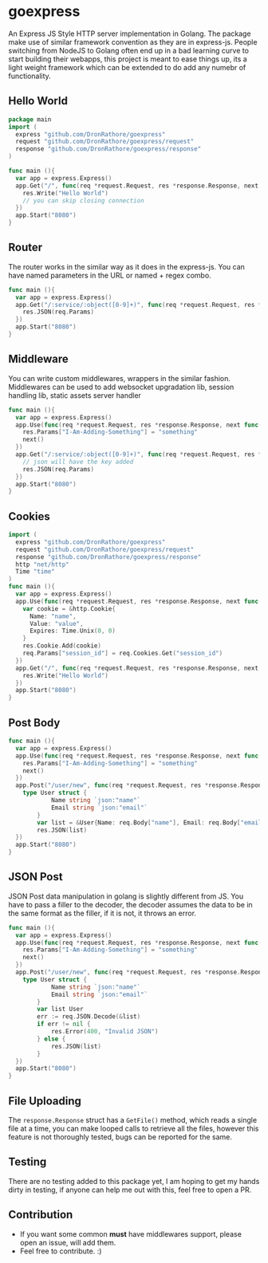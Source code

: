 # goexpress
An Express JS Style HTTP server implementation in Golang. The package make use of similar framework convention as they are in express-js. People switching from NodeJS to Golang often end up in a bad learning curve to start building their webapps, this project is meant to ease things up, its a light weight framework which can be extended to do add any numebr of functionality.

## Hello World
```go
package main
import (
  express "github.com/DronRathore/goexpress"
  request "github.com/DronRathore/goexpress/request"
  response "github.com/DronRathore/goexpress/response"
)

func main (){
  var app = express.Express()
  app.Get("/", func(req *request.Request, res *response.Response, next func()){
    res.Write("Hello World")
    // you can skip closing connection
  })
  app.Start("8080")
}
```
## Router
The router works in the similar way as it does in the express-js. You can have named parameters in the URL or named + regex combo.
```go
func main (){
  var app = express.Express()
  app.Get("/:service/:object([0-9]+)", func(req *request.Request, res *response.Response, next func()){
    res.JSON(req.Params)
  })
  app.Start("8080")
}
```
## Middleware
You can write custom middlewares, wrappers in the similar fashion. Middlewares can be used to add websocket upgradation lib, session handling lib, static assets server handler
```go
func main (){
  var app = express.Express()
  app.Use(func(req *request.Request, res *response.Response, next func()){
    res.Params["I-Am-Adding-Something"] = "something"
    next()
  })
  app.Get("/:service/:object([0-9]+)", func(req *request.Request, res *response.Response, next func()){
    // json will have the key added
    res.JSON(req.Params)
  })
  app.Start("8080")
}
```
## Cookies
```go
import (
  express "github.com/DronRathore/goexpress"
  request "github.com/DronRathore/goexpress/request"
  response "github.com/DronRathore/goexpress/response"
  http "net/http"
  Time "time"
)
func main (){
  var app = express.Express()
  app.Use(func(req *request.Request, res *response.Response, next func()){
    var cookie = &http.Cookie{
      Name: "name",
      Value: "value",
      Expires: Time.Unix(0, 0)
    }
    res.Cookie.Add(cookie)
    req.Params["session_id"] = req.Cookies.Get("session_id")
  })
  app.Get("/", func(req *request.Request, res *response.Response, next func()){
    res.Write("Hello World")
  })
  app.Start("8080")
}
```
## Post Body
```go
func main (){
  var app = express.Express()
  app.Use(func(req *request.Request, res *response.Response, next func()){
    res.Params["I-Am-Adding-Something"] = "something"
    next()
  })
  app.Post("/user/new", func(req *request.Request, res *response.Response, next func()){
    type User struct {
			Name string `json:"name"`
			Email string `json:"email"`
		}
		var list = &User{Name: req.Body["name"], Email: req.Body["email"]}
		res.JSON(list)
  })
  app.Start("8080")
}
```

## JSON Post
JSON Post data manipulation in golang is slightly different from JS. You have to pass a filler to the decoder, the decoder assumes the data to be in the same format as the filler, if it is not, it throws an error.
```go
func main (){
  var app = express.Express()
  app.Use(func(req *request.Request, res *response.Response, next func()){
    res.Params["I-Am-Adding-Something"] = "something"
    next()
  })
  app.Post("/user/new", func(req *request.Request, res *response.Response, next func()){
    type User struct {
			Name string `json:"name"`
			Email string `json:"email"`
		}
		var list User
		err := req.JSON.Decode(&list) 
		if err != nil {
			res.Error(400, "Invalid JSON")
		} else {
			res.JSON(list)
		}
  })
  app.Start("8080")
}
```

## File Uploading
The ```response.Response``` struct has a ```GetFile()``` method, which reads a single file at a time, you can make looped calls to retrieve all the files, however this feature is not thoroughly tested, bugs can be reported for the same.

## Testing
There are no testing added to this package yet, I am hoping to get my hands dirty in testing, if anyone can help me out with this, feel free to open a PR.

## Contribution
- If you want some common **must** have middlewares support, please open an issue, will add them.
- Feel free to contribute. :)
